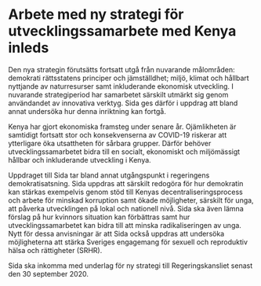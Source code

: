 # Arbete med ny strategi för utvecklingssamarbete med Kenya inleds

Den nya strategin förutsätts fortsatt utgå från nuvarande målområden: demokrati rättsstatens principer och jämställdhet; miljö, klimat och hållbart nyttjande av naturresurser samt inkluderande ekonomisk utveckling. I nuvarande strategiperiod har samarbetet särskilt utmärkt sig genom användandet av innovativa verktyg. Sida ges därför i uppdrag att bland annat undersöka hur denna inriktning kan fortgå.

Kenya har gjort ekonomiska framsteg under senare år. Ojämlikheten är samtidigt fortsatt stor och konsekvenserna av COVID-19 riskerar att ytterligare öka utsattheten för sårbara grupper. Därför behöver utvecklingssamarbetet bidra till en socialt, ekonomiskt och miljömässigt hållbar och inkluderande utveckling i Kenya.

Uppdraget till Sida tar bland annat utgångspunkt i regeringens demokratisatsning. Sida uppdras att särskilt redogöra för hur demokratin kan stärkas exempelvis genom stöd till Kenyas decentraliseringsprocess och arbete för minskad korruption samt ökade möjligheter, särskilt för unga, att påverka utvecklingen på lokal och nationell nivå. Sida ska även lämna förslag på hur kvinnors situation kan förbättras samt hur utvecklingssamarbetet kan bidra till att minska radikaliseringen av unga. Nytt för dessa anvisningar är att Sida också uppdras att undersöka möjligheterna att stärka Sveriges engagemang för sexuell och reproduktiv hälsa och rättigheter (SRHR).

Sida ska inkomma med underlag för ny strategi till Regeringskansliet senast den 30 september 2020.
